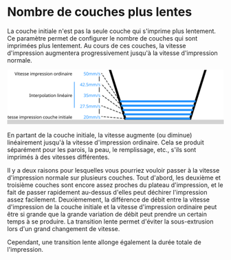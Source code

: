 Nombre de couches plus lentes
====
La couche initiale n'est pas la seule couche qui s'imprime plus lentement. Ce paramètre permet de configurer le nombre de couches qui sont imprimées plus lentement. Au cours de ces couches, la vitesse d'impression augmentera progressivement jusqu'à la vitesse d'impression normale.

![La vitesse d'impression augmente progressivement jusqu'à 50mm/s](../images/speed_slowdown_layers_fr.svg)

En partant de la couche initiale, la vitesse augmente (ou diminue) linéairement jusqu'à la vitesse d'impression ordinaire. Cela se produit séparément pour les parois, la peau, le remplissage, etc., s'ils sont imprimés à des vitesses différentes.

Il y a deux raisons pour lesquelles vous pourriez vouloir passer à la vitesse d'impression normale sur plusieurs couches. Tout d'abord, les deuxième et troisième couches sont encore assez proches du plateau d'impression, et le fait de passer rapidement au-dessus d'elles peut déchirer l'impression assez facilement. Deuxièmement, la différence de débit entre la vitesse d'impression de la couche initiale et la vitesse d'impression ordinaire peut être si grande que la grande variation de débit peut prendre un certain temps à se produire. La transition lente permet d'éviter la sous-extrusion lors d'un grand changement de vitesse.

Cependant, une transition lente allonge également la durée totale de l'impression.
